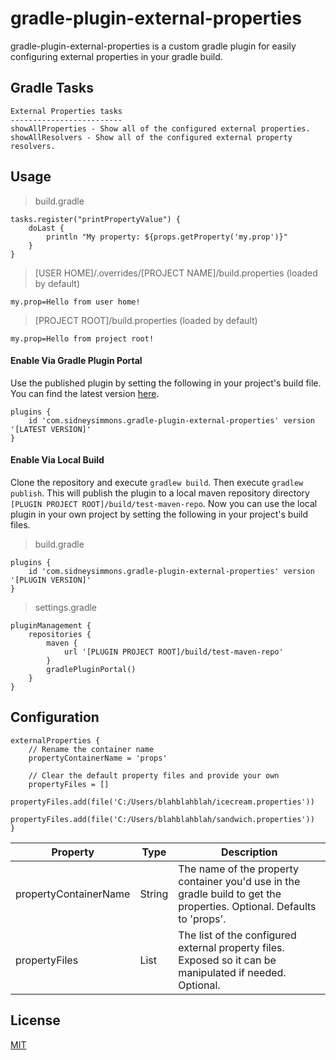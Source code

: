 # gradle-plugin-external-properties

gradle-plugin-external-properties is a custom gradle plugin for easily configuring external properties in your gradle build.

## Gradle Tasks

```
External Properties tasks
-------------------------
showAllProperties - Show all of the configured external properties.
showAllResolvers - Show all of the configured external property resolvers.
```

## Usage

> build.gradle

```
tasks.register("printPropertyValue") {
    doLast {
        println "My property: ${props.getProperty('my.prop')}"
    }
}
```

> [USER HOME]/.overrides/[PROJECT NAME]/build.properties (loaded by default)

```
my.prop=Hello from user home!
```

> [PROJECT ROOT]/build.properties (loaded by default)

```
my.prop=Hello from project root!
```

#### Enable Via Gradle Plugin Portal

Use the published plugin by setting the following in your project's build file.  You can find the latest version [here](https://plugins.gradle.org/plugin/com.sidneysimmons.gradle-plugin-external-properties).

```
plugins {
    id 'com.sidneysimmons.gradle-plugin-external-properties' version '[LATEST VERSION]'
}
```

#### Enable Via Local Build
Clone the repository and execute `gradlew build`.  Then execute `gradlew publish`.  This will publish the plugin to a local maven repository directory `[PLUGIN PROJECT ROOT]/build/test-maven-repo`.  Now you can use the local plugin in your own project by setting the following in your project's build files.

> build.gradle

```
plugins {
    id 'com.sidneysimmons.gradle-plugin-external-properties' version '[PLUGIN VERSION]'
}
```

> settings.gradle

```
pluginManagement {
    repositories {
        maven {
            url '[PLUGIN PROJECT ROOT]/build/test-maven-repo'
        }
        gradlePluginPortal()
    }
}
```

## Configuration

```
externalProperties {
    // Rename the container name
    propertyContainerName = 'props'
    
    // Clear the default property files and provide your own
    propertyFiles = []
    propertyFiles.add(file('C:/Users/blahblahblah/icecream.properties'))
    propertyFiles.add(file('C:/Users/blahblahblah/sandwich.properties'))
}
```

| Property | Type | Description |
| --- | --- | --- |
| propertyContainerName | String | The name of the property container you'd use in the gradle build to get the properties. Optional. Defaults to 'props'. |
| propertyFiles | List<File> | The list of the configured external property files. Exposed so it can be manipulated if needed. Optional. |

## License
[MIT](https://choosealicense.com/licenses/mit/)